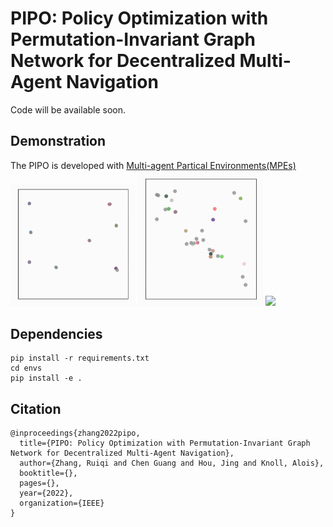 # PIPO: Policy Optimization with Permutation-Invariant Graph Network for Decentralized Multi-Agent Navigation
Code will be available soon.

## Demonstration
The PIPO is developed with [Multi-agent Partical Environments(MPEs)](https://github.com/openai/multiagent-particle-envs)
<img src="demos/8.gif" width="200"> <img src="demos/16.gif" width="200"> <img src="demos/128.gif" width="200"> 

## Dependencies
```
pip install -r requirements.txt
cd envs
pip install -e .
```

## Citation
```
@inproceedings{zhang2022pipo,
  title={PIPO: Policy Optimization with Permutation-Invariant Graph Network for Decentralized Multi-Agent Navigation},
  author={Zhang, Ruiqi and Chen Guang and Hou, Jing and Knoll, Alois},
  booktitle={},
  pages={},
  year={2022},
  organization={IEEE}
}
```
